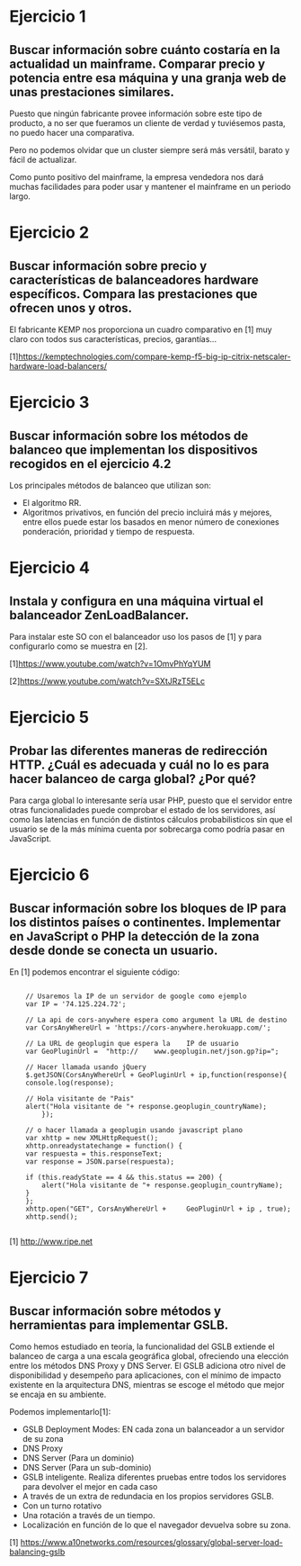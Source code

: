 # Ejercicio 1
## Buscar información sobre cuánto costaría en la actualidad un mainframe. Comparar precio y potencia entre esa máquina y una granja web de unas prestaciones similares. 

Puesto que ningún fabricante provee información sobre este tipo de producto, a no ser que fueramos un cliente de verdad y tuviésemos  pasta, no puedo hacer una comparativa.

Pero no podemos olvidar que un cluster siempre será más versátil, barato y fácil de actualizar.

Como punto positivo del mainframe, la empresa vendedora nos dará muchas facilidades para poder usar y mantener el mainframe en un periodo largo.


# Ejercicio 2
## Buscar información sobre precio y características de balanceadores hardware específicos. Compara las prestaciones que ofrecen unos y otros. 

El fabricante KEMP nos proporciona un cuadro comparativo en [1] muy claro con todos sus características, precios, garantías...

[1]https://kemptechnologies.com/compare-kemp-f5-big-ip-citrix-netscaler-hardware-load-balancers/


# Ejercicio 3
## Buscar información sobre los métodos de balanceo que implementan los dispositivos recogidos en el ejercicio 4.2 

Los principales métodos de balanceo que utilizan son:
- El algoritmo RR.
- Algoritmos privativos, en función del precio incluirá más y mejores, entre ellos puede estar los basados en menor número de conexiones ponderación, prioridad y tiempo de respuesta.



# Ejercicio 4 
## Instala y configura en una máquina virtual el balanceador ZenLoadBalancer. 

Para instalar este SO con el balanceador uso los pasos de [1] y para configurarlo como se muestra en [2].

[1]https://www.youtube.com/watch?v=1OmvPhYqYUM

[2]https://www.youtube.com/watch?v=SXtJRzT5ELc


# Ejercicio 5
## Probar las diferentes maneras de redirección HTTP. ¿Cuál es adecuada y cuál no lo es para hacer balanceo de carga global? ¿Por qué? 

Para carga global lo interesante sería usar PHP, puesto que el servidor entre otras funcionalidades puede comprobar el estado de los servidores, así como las latencias en función de distintos cálculos probabilisticos sin que el usuario se de la más mínima cuenta por sobrecarga como podría pasar en JavaScript.



# Ejercicio 6
## Buscar información sobre los bloques de IP para los distintos países o continentes. Implementar en JavaScript o PHP la detección de la zona desde donde se conecta un usuario. 

En [1] podemos encontrar el siguiente código:

~~~

	// Usaremos la IP de un servidor de google como ejemplo
	var IP = '74.125.224.72';

	// La api de cors-anywhere espera como argument la URL de destino
	var CorsAnyWhereUrl = 'https://cors-anywhere.herokuapp.com/';

	// La URL de geoplugin que espera la 	IP de usuario
	var GeoPluginUrl =  "http://	www.geoplugin.net/json.gp?ip=";

	// Hacer llamada usando jQuery
	$.getJSON(CorsAnyWhereUrl + GeoPluginUrl + ip,function(response){
    console.log(response);
    
    // Hola visitante de "Pais"
    alert("Hola visitante de "+ response.geoplugin_countryName);
		});

	// o hacer llamada a geoplugin usando javascript plano
	var xhttp = new XMLHttpRequest();
	xhttp.onreadystatechange = function() {
    var respuesta = this.responseText;
    var response = JSON.parse(respuesta);
    
    if (this.readyState == 4 && this.status == 200) {
        alert("Hola visitante de "+ response.geoplugin_countryName);
    }
	};
	xhttp.open("GET", CorsAnyWhereUrl + 	GeoPluginUrl + ip , true);
	xhttp.send();
	
~~~

[1] http://www.ripe.net 




# Ejercicio 7
## Buscar información sobre métodos y herramientas para implementar GSLB. 

Como hemos estudiado en teoría, la funcionalidad del GSLB extiende el balanceo de carga a una escala geográfica global, ofreciendo una elección entre los métodos DNS Proxy y DNS Server. El GSLB adiciona otro nivel de disponibilidad y desempeño para aplicaciones, con el mínimo de impacto existente en la arquitectura DNS, mientras se escoge el método que mejor se encaja en su ambiente. 

Podemos implementarlo[1]:

- GSLB Deployment Modes: EN cada zona un balanceador a un servidor de su zona
- DNS Proxy
- DNS Server (Para un dominio)
- DNS Server (Para un sub-dominio)
- GSLB inteligente. Realiza diferentes pruebas entre todos los servidores para devolver el mejor en cada caso
- A través de un extra de redundacia en los propios servidores GSLB.
- Con un turno rotativo
- Una rotación a través de un tiempo.
- Localización en función de lo que el navegador devuelva sobre su zona.


[1] https://www.a10networks.com/resources/glossary/global-server-load-balancing-gslb





